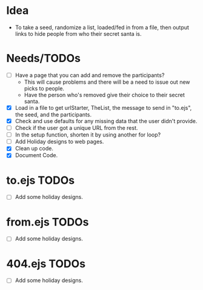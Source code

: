 # Idea
- To take a seed, randomize a list, loaded/fed in from a file, then output links to hide people from who their secret santa is.

# Needs/TODOs
- [ ] Have a page that you can add and remove the participants? 
     * This will cause problems and there will be a need to issue out new picks to people. 
     * Have the person who's removed give their choice to their secret santa.
- [x] Load in a file to get urlStarter, TheList, the message to send in "to.ejs", the seed, and the participants.
- [x] Check and use defaults for any missing data that the user didn't provide.
- [ ] Check if the user got a unique URL from the rest.
- [ ] In the setup function, shorten it by using another for loop?
- [ ] Add Holiday designs to web pages.
- [x] Clean up code.
- [x] Document Code.

# to.ejs TODOs
- [ ] Add some holiday designs.

# from.ejs TODOs
- [ ] Add some holiday designs.

# 404.ejs TODOs
- [ ] Add some holiday designs.